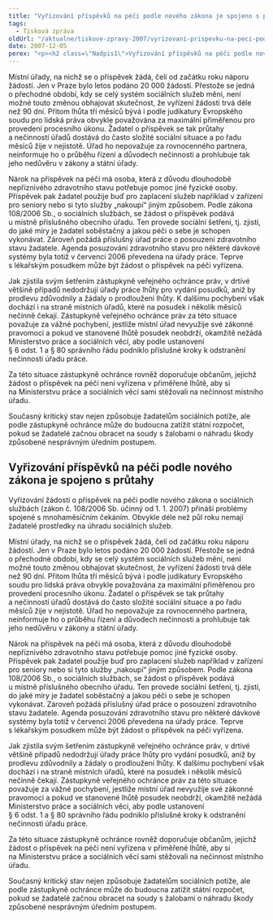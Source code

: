 ```yaml
---
title: "Vyřizování příspěvků na péči podle nového zákona je spojeno s průtahy"
tags:
  - Tisková zpráva
oldUrl: "/aktualne/tiskove-zpravy-2007/vyrizovani-prispevku-na-peci-podle-noveho-zakona-je-spojeno-s-prutahy"
date: 2007-12-05
perex: "<p><h2 class=\"Nadpis1\">Vyřizování příspěvků na péči podle nového zákona je spojeno s průtahy</h2> <p class=\"Normln-web\">Vyřizování žádostí o příspěvek na péči podle nového zákona o sociálních službách (zákon č. 108/2006 Sb. účinný od 1. 1. 2007) přináší problémy spojené s mnohaměsíčním čekáním. Obvykle déle než půl roku nemají žadatelé prostředky na úhradu sociálních služeb.</p>"
---
```


<!-- imported from the old website -->

<p class="Normln-web">Místní úřady, na nichž se o příspěvek žádá, čelí od začátku roku náporu žádostí. Jen v Praze bylo letos podáno 20 000 žádostí. Přestože se jedná o přechodné období, kdy se celý systém sociálních služeb mění, není možné touto změnou obhajovat skutečnost, že vyřízení žádosti trvá déle než 90 dní. Přitom lhůta tří měsíců bývá i podle judikatury Evropského soudu pro lidská práva obvykle považována za maximální přiměřenou pro provedení procesního úkonu. Žadatel o příspěvek se tak průtahy a nečinností úřadů dostává do často složité sociální situace a po řadu měsíců žije v nejistotě. Úřad ho nepovažuje za rovnocenného partnera, neinformuje ho o průběhu řízení a důvodech nečinnosti a prohlubuje tak jeho nedůvěru v zákony a státní úřady.</p>
<p class="Normln-web">Nárok na příspěvek na péči má osoba, která z důvodu dlouhodobě nepříznivého zdravotního stavu potřebuje pomoc jiné fyzické osoby. Příspěvek pak žadatel použije buď pro zaplacení služeb například v zařízení pro seniory nebo si tyto služby „nakoupí“ jiným způsobem. Podle zákona 108/2006 Sb., o sociálních službách, se žádost o příspěvek podává u místně příslušného obecního úřadu. Ten provede sociální šetření, tj. zjistí, do jaké míry je žadatel soběstačný a jakou péči o sebe je schopen vykonávat. Zároveň požádá příslušný úřad práce o posouzení zdravotního stavu žadatele. Agenda posuzování zdravotního stavu pro některé dávkové systémy byla totiž v červenci 2006 převedena na úřady práce. Teprve s lékařským posudkem může být žádost o příspěvek na péči vyřízena.</p>
<p class="Normln-web">Jak zjistila svým šetřením zástupkyně veřejného ochránce práv, v drtivé většině případů nedodržují úřady práce lhůty pro vydání posudků, aniž by prodlevu zdůvodnily a žádaly o prodloužení lhůty. K dalšímu pochybení však dochází i na straně místních úřadů, které na posudek i několik měsíců nečinně čekají. Zástupkyně veřejného ochránce práv za této situace považuje za vážné pochybení, jestliže místní úřad nevyužije své zákonné pravomoci a pokud ve stanovené lhůtě posudek neobdrží, okamžitě nežádá Ministerstvo práce a sociálních věcí, aby podle ustanovení § 6 odst. 1 a § 80 správního řádu podniklo příslušné kroky k odstranění nečinnosti úřadu práce.</p>
<p class="Normln-web">Za této situace zástupkyně ochránce rovněž doporučuje občanům, jejichž žádost o příspěvek na péči není vyřízena v přiměřené lhůtě, aby si na Ministerstvu práce a sociálních věcí sami stěžovali na nečinnost místního úřadu.</p>
<p class="Normln">Současný kritický stav nejen způsobuje žadatelům sociálních potíže, ale podle zástupkyně ochránce může do budoucna zatížit státní rozpočet, pokud se žadatelé začnou obracet na soudy s žalobami o náhradu škody způsobené nesprávným úředním postupem.</p>
</p>
	
<h2 class="Nadpis1">Vyřizování příspěvků na péči podle nového zákona je spojeno s průtahy</h2>
<p class="Normln-web">Vyřizování žádostí o příspěvek na péči podle nového zákona o sociálních službách (zákon č. 108/2006 Sb. účinný od 1. 1. 2007) přináší problémy spojené s mnohaměsíčním čekáním. Obvykle déle než půl roku nemají žadatelé prostředky na úhradu sociálních služeb.</p>
<p class="Normln-web">Místní úřady, na nichž se o příspěvek žádá, čelí od začátku roku náporu žádostí. Jen v Praze bylo letos podáno 20 000 žádostí. Přestože se jedná o přechodné období, kdy se celý systém sociálních služeb mění, není možné touto změnou obhajovat skutečnost, že vyřízení žádosti trvá déle než 90 dní. Přitom lhůta tří měsíců bývá i podle judikatury Evropského soudu pro lidská práva obvykle považována za maximální přiměřenou pro provedení procesního úkonu. Žadatel o příspěvek se tak průtahy a nečinností úřadů dostává do často složité sociální situace a po řadu měsíců žije v nejistotě. Úřad ho nepovažuje za rovnocenného partnera, neinformuje ho o průběhu řízení a důvodech nečinnosti a prohlubuje tak jeho nedůvěru v zákony a státní úřady.</p>
<p class="Normln-web">Nárok na příspěvek na péči má osoba, která z důvodu dlouhodobě nepříznivého zdravotního stavu potřebuje pomoc jiné fyzické osoby. Příspěvek pak žadatel použije buď pro zaplacení služeb například v zařízení pro seniory nebo si tyto služby „nakoupí“ jiným způsobem. Podle zákona 108/2006 Sb., o sociálních službách, se žádost o příspěvek podává u místně příslušného obecního úřadu. Ten provede sociální šetření, tj. zjistí, do jaké míry je žadatel soběstačný a jakou péči o sebe je schopen vykonávat. Zároveň požádá příslušný úřad práce o posouzení zdravotního stavu žadatele. Agenda posuzování zdravotního stavu pro některé dávkové systémy byla totiž v červenci 2006 převedena na úřady práce. Teprve s lékařským posudkem může být žádost o příspěvek na péči vyřízena.</p>
<p class="Normln-web">Jak zjistila svým šetřením zástupkyně veřejného ochránce práv, v drtivé většině případů nedodržují úřady práce lhůty pro vydání posudků, aniž by prodlevu zdůvodnily a žádaly o prodloužení lhůty. K dalšímu pochybení však dochází i na straně místních úřadů, které na posudek i několik měsíců nečinně čekají. Zástupkyně veřejného ochránce práv za této situace považuje za vážné pochybení, jestliže místní úřad nevyužije své zákonné pravomoci a pokud ve stanovené lhůtě posudek neobdrží, okamžitě nežádá Ministerstvo práce a sociálních věcí, aby podle ustanovení § 6 odst. 1 a § 80 správního řádu podniklo příslušné kroky k odstranění nečinnosti úřadu práce.</p>
<p class="Normln-web">Za této situace zástupkyně ochránce rovněž doporučuje občanům, jejichž žádost o příspěvek na péči není vyřízena v přiměřené lhůtě, aby si na Ministerstvu práce a sociálních věcí sami stěžovali na nečinnost místního úřadu.</p>
<p class="Normln">Současný kritický stav nejen způsobuje žadatelům sociálních potíže, ale podle zástupkyně ochránce může do budoucna zatížit státní rozpočet, pokud se žadatelé začnou obracet na soudy s žalobami o náhradu škody způsobené nesprávným úředním postupem.</p>
